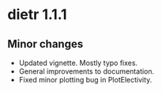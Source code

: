 dietr 1.1.1
============

## Minor changes
* Updated vignette. Mostly typo fixes.
* General improvements to documentation.
* Fixed minor plotting bug in PlotElectivity.

